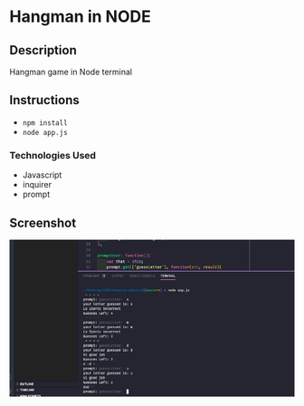 # Hangman in NODE

## Description

Hangman game in Node terminal

## Instructions

- `npm install`
- `node app.js`

### Technologies Used

- Javascript
- inquirer
- prompt

## Screenshot

![App ScreenShot](terminal.png)
